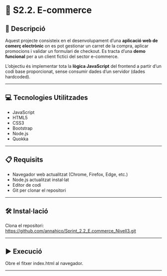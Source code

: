 # 🧠 S2.2. E-commerce

## 📄 Descripció

Aquest projecte consisteix en el desenvolupament d’una **aplicació web de comerç electrònic** on es pot gestionar un carret de la compra, aplicar promocions i validar un formulari de checkout. Es tracta d’una **demo funcional** per a un client fictici del sector e-commerce.

L’objectiu és implementar tota la **lògica JavaScript** del frontend a partir d’un codi base proporcionat, sense consumir dades d’un servidor (dades hardcoded).

---

## 💻 Tecnologies Utilitzades

-   JavaScript
-   HTML5
-   CSS3
-   Bootstrap 
-   Node.js 
-   Quokka
---

## 📋 Requisits

-   Navegador web actualitzat (Chrome, Firefox, Edge, etc.)
-   Node.js actualitzat instal·lat 
-   Editor de codi
-   Git per clonar el repositori

---

## 🛠️ Instal·lació

Clona el repositori: https://github.com/annahico/Sprint_2.2_E.commerce_Nivell3.git

---

## ▶️ Execució

Obre el fitxer index.html al navegador.

---
